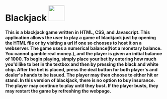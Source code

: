 # Blackjack <img src="http://custommadecasino.com/tshirtecommerce//uploaded/dg-designer-0e9d935f147701852434523765510742843.png" style ="width:50;height:50;" />
#### This is a blackjack game written in HTML, CSS, and Javascript. This application allows the user to play a game of blackjack just by opening the HTML file or by visiting a url if one so chooses to host it on a webserver. The game uses a numerical balance(Not a monetary balance. You cannot gamble real money.), and the player is given an initial balance of 1000. To begin playing, simply place your bet by entering how much you'd like to bet in the textbox and then by pressing the black and white chip. After the bet is placed, press the deal button for both player's and dealer's hands to be issued. The player may then choose to either hit or stand. In this version of blackjack, there is no option to buy insurance. The player may continue to play until they bust. If the player busts, they may restart the game by refreshing the webpage.
